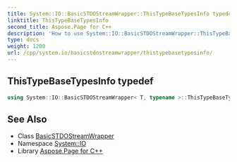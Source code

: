 ```yaml
---
title: System::IO::BasicSTDOStreamWrapper::ThisTypeBaseTypesInfo typedef
linktitle: ThisTypeBaseTypesInfo
second_title: Aspose.Page for C++
description: 'How to use System::IO::BasicSTDOStreamWrapper::ThisTypeBaseTypesInfo typedef of System::IO::BasicSTDOStreamWrapper class in C++.'
type: docs
weight: 1200
url: /cpp/system.io/basicstdostreamwrapper/thistypebasetypesinfo/
---
```

## ThisTypeBaseTypesInfo typedef




```cpp
using System::IO::BasicSTDOStreamWrapper< T, typename >::ThisTypeBaseTypesInfo =  BaseTypesInfo<BaseType>
```

## See Also

* Class [BasicSTDOStreamWrapper](../)
* Namespace [System::IO](../../)
* Library [Aspose.Page for C++](../../../)
